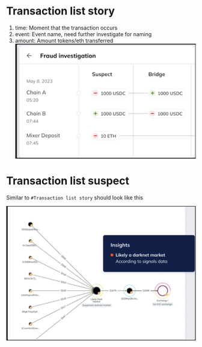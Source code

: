 # Transaction list story

1. time: Moment that the transaction occurs
2. event: Event name, need further investigate for naming
3. amount: Amount tokens/eth transferred
![alt text](image-1.png)

# Transaction list suspect
Similar to `#Transaction list story`
should look like this

![alt text](image.png)